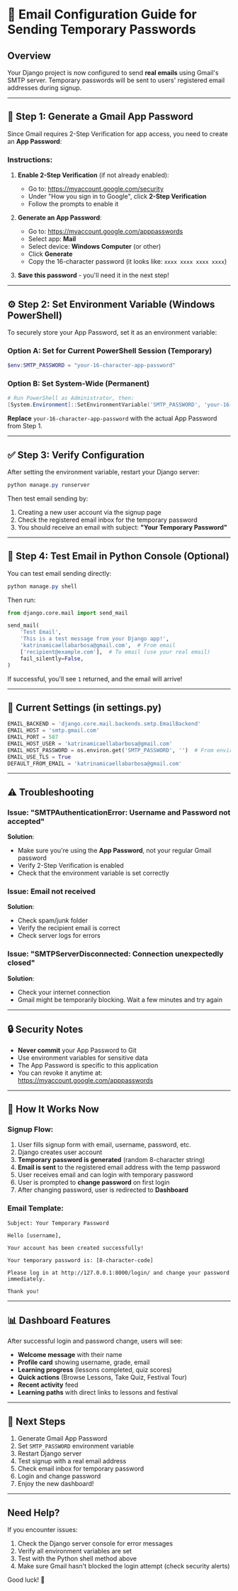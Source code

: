 # 📧 Email Configuration Guide for Sending Temporary Passwords

## Overview
Your Django project is now configured to send **real emails** using Gmail's SMTP server. Temporary passwords will be sent to users' registered email addresses during signup.

---

## 🔐 Step 1: Generate a Gmail App Password

Since Gmail requires 2-Step Verification for app access, you need to create an **App Password**:

### Instructions:

1. **Enable 2-Step Verification** (if not already enabled):
   - Go to: https://myaccount.google.com/security
   - Under "How you sign in to Google", click **2-Step Verification**
   - Follow the prompts to enable it

2. **Generate an App Password**:
   - Go to: https://myaccount.google.com/apppasswords
   - Select app: **Mail**
   - Select device: **Windows Computer** (or other)
   - Click **Generate**
   - Copy the 16-character password (it looks like: `xxxx xxxx xxxx xxxx`)

3. **Save this password** - you'll need it in the next step!

---

## ⚙️ Step 2: Set Environment Variable (Windows PowerShell)

To securely store your App Password, set it as an environment variable:

### Option A: Set for Current PowerShell Session (Temporary)
```powershell
$env:SMTP_PASSWORD = "your-16-character-app-password"
```

### Option B: Set System-Wide (Permanent)
```powershell
# Run PowerShell as Administrator, then:
[System.Environment]::SetEnvironmentVariable('SMTP_PASSWORD', 'your-16-character-app-password', 'User')
```

**Replace** `your-16-character-app-password` with the actual App Password from Step 1.

---

## ✅ Step 3: Verify Configuration

After setting the environment variable, restart your Django server:

```powershell
python manage.py runserver
```

Then test email sending by:
1. Creating a new user account via the signup page
2. Check the registered email inbox for the temporary password
3. You should receive an email with subject: **"Your Temporary Password"**

---

## 🧪 Step 4: Test Email in Python Console (Optional)

You can test email sending directly:

```powershell
python manage.py shell
```

Then run:
```python
from django.core.mail import send_mail

send_mail(
    'Test Email',
    'This is a test message from your Django app!',
    'katrinamicaellabarbosa@gmail.com',  # From email
    ['recipient@example.com'],  # To email (use your real email)
    fail_silently=False,
)
```

If successful, you'll see `1` returned, and the email will arrive!

---

## 🔧 Current Settings (in settings.py)

```python
EMAIL_BACKEND = 'django.core.mail.backends.smtp.EmailBackend'
EMAIL_HOST = 'smtp.gmail.com'
EMAIL_PORT = 587
EMAIL_HOST_USER = 'katrinamicaellabarbosa@gmail.com'
EMAIL_HOST_PASSWORD = os.environ.get('SMTP_PASSWORD', '')  # From environment variable
EMAIL_USE_TLS = True
DEFAULT_FROM_EMAIL = 'katrinamicaellabarbosa@gmail.com'
```

---

## ⚠️ Troubleshooting

### Issue: "SMTPAuthenticationError: Username and Password not accepted"
**Solution**: 
- Make sure you're using the **App Password**, not your regular Gmail password
- Verify 2-Step Verification is enabled
- Check that the environment variable is set correctly

### Issue: Email not received
**Solution**:
- Check spam/junk folder
- Verify the recipient email is correct
- Check server logs for errors

### Issue: "SMTPServerDisconnected: Connection unexpectedly closed"
**Solution**:
- Check your internet connection
- Gmail might be temporarily blocking. Wait a few minutes and try again

---

## 🔒 Security Notes

- **Never commit** your App Password to Git
- Use environment variables for sensitive data
- The App Password is specific to this application
- You can revoke it anytime at: https://myaccount.google.com/apppasswords

---

## 📝 How It Works Now

### Signup Flow:
1. User fills signup form with email, username, password, etc.
2. Django creates user account
3. **Temporary password is generated** (random 8-character string)
4. **Email is sent** to the registered email address with the temp password
5. User receives email and can login with temporary password
6. User is prompted to **change password** on first login
7. After changing password, user is redirected to **Dashboard**

### Email Template:
```
Subject: Your Temporary Password

Hello [username],

Your account has been created successfully!

Your temporary password is: [8-character-code]

Please log in at http://127.0.0.1:8000/login/ and change your password immediately.

Thank you!
```

---

## 📊 Dashboard Features

After successful login and password change, users will see:
- **Welcome message** with their name
- **Profile card** showing username, grade, email
- **Learning progress** (lessons completed, quiz scores)
- **Quick actions** (Browse Lessons, Take Quiz, Festival Tour)
- **Recent activity** feed
- **Learning paths** with direct links to lessons and festival

---

## 🎯 Next Steps

1. Generate Gmail App Password
2. Set `SMTP_PASSWORD` environment variable
3. Restart Django server
4. Test signup with a real email address
5. Check email inbox for temporary password
6. Login and change password
7. Enjoy the new dashboard!

---

## Need Help?

If you encounter issues:
1. Check the Django server console for error messages
2. Verify all environment variables are set
3. Test with the Python shell method above
4. Make sure Gmail hasn't blocked the login attempt (check security alerts)

Good luck! 🚀
